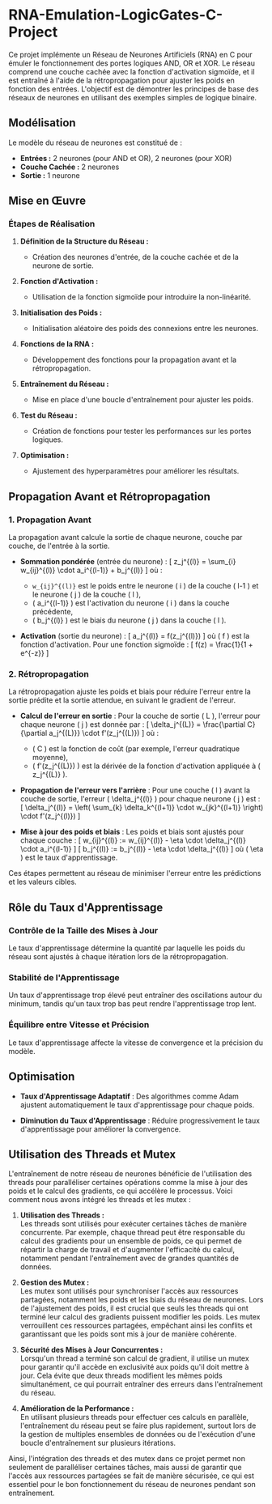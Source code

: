 # RNA-Emulation-LogicGates-C-Project

Ce projet implémente un Réseau de Neurones Artificiels (RNA) en C pour émuler le fonctionnement des portes logiques AND, OR et XOR. Le réseau comprend une couche cachée avec la fonction d'activation sigmoïde, et il est entraîné à l'aide de la rétropropagation pour ajuster les poids en fonction des entrées. L'objectif est de démontrer les principes de base des réseaux de neurones en utilisant des exemples simples de logique binaire.

## Modélisation

Le modèle du réseau de neurones est constitué de :

- **Entrées :** 2 neurones (pour AND et OR), 2 neurones (pour XOR)
- **Couche Cachée :** 2 neurones
- **Sortie :** 1 neurone

## Mise en Œuvre

### Étapes de Réalisation

1. **Définition de la Structure du Réseau :** 
   - Création des neurones d'entrée, de la couche cachée et de la neurone de sortie.

2. **Fonction d'Activation :**
   - Utilisation de la fonction sigmoïde pour introduire la non-linéarité.

3. **Initialisation des Poids :**
   - Initialisation aléatoire des poids des connexions entre les neurones.

4. **Fonctions de la RNA :**
   - Développement des fonctions pour la propagation avant et la rétropropagation.

5. **Entraînement du Réseau :**
   - Mise en place d'une boucle d'entraînement pour ajuster les poids.

6. **Test du Réseau :**
   - Création de fonctions pour tester les performances sur les portes logiques.

7. **Optimisation :**
   - Ajustement des hyperparamètres pour améliorer les résultats.

## Propagation Avant et Rétropropagation

### 1. Propagation Avant
La propagation avant calcule la sortie de chaque neurone, couche par couche, de l'entrée à la sortie.

- **Sommation pondérée** (entrée du neurone) :
  \[
  z_j^{(l)} = \sum_{i} w_{ij}^{(l)} \cdot a_i^{(l-1)} + b_j^{(l)}
  \]
  où :
  - `w_{ij}^{(l)}`  est le poids entre le neurone \( i \) de la couche \( l-1 \) et le neurone \( j \) de la couche \( l \),
  - \( a_i^{(l-1)} \) est l'activation du neurone \( i \) dans la couche précédente,
  - \( b_j^{(l)} \) est le biais du neurone \( j \) dans la couche \( l \).

- **Activation** (sortie du neurone) :
  \[
  a_j^{(l)} = f(z_j^{(l)})
  \]
  où \( f \) est la fonction d'activation. Pour une fonction sigmoïde :
  \[
  f(z) = \frac{1}{1 + e^{-z}}
  \]

### 2. Rétropropagation
La rétropropagation ajuste les poids et biais pour réduire l'erreur entre la sortie prédite et la sortie attendue, en suivant le gradient de l'erreur.

- **Calcul de l'erreur en sortie** :
  Pour la couche de sortie \( L \), l'erreur pour chaque neurone \( j \) est donnée par :
  \[
  \delta_j^{(L)} = \frac{\partial C}{\partial a_j^{(L)}} \cdot f'(z_j^{(L)})
  \]
  où :
  - \( C \) est la fonction de coût (par exemple, l'erreur quadratique moyenne),
  - \( f'(z_j^{(L)}) \) est la dérivée de la fonction d'activation appliquée à \( z_j^{(L)} \).

- **Propagation de l'erreur vers l'arrière** :
  Pour une couche \( l \) avant la couche de sortie, l'erreur \( \delta_j^{(l)} \) pour chaque neurone \( j \) est :
  \[
  \delta_j^{(l)} = \left( \sum_{k} \delta_k^{(l+1)} \cdot w_{jk}^{(l+1)} \right) \cdot f'(z_j^{(l)})
  \]

- **Mise à jour des poids et biais** :
  Les poids et biais sont ajustés pour chaque couche :
  \[
  w_{ij}^{(l)} := w_{ij}^{(l)} - \eta \cdot \delta_j^{(l)} \cdot a_i^{(l-1)}
  \]
  \[
  b_j^{(l)} := b_j^{(l)} - \eta \cdot \delta_j^{(l)}
  \]
  où \( \eta \) est le taux d'apprentissage.

Ces étapes permettent au réseau de minimiser l'erreur entre les prédictions et les valeurs cibles.

## Rôle du Taux d'Apprentissage

### Contrôle de la Taille des Mises à Jour
Le taux d'apprentissage détermine la quantité par laquelle les poids du réseau sont ajustés à chaque itération lors de la rétropropagation.

### Stabilité de l'Apprentissage
Un taux d'apprentissage trop élevé peut entraîner des oscillations autour du minimum, tandis qu'un taux trop bas peut rendre l'apprentissage trop lent.

### Équilibre entre Vitesse et Précision
Le taux d'apprentissage affecte la vitesse de convergence et la précision du modèle.

## Optimisation

- **Taux d'Apprentissage Adaptatif** : Des algorithmes comme Adam ajustent automatiquement le taux d'apprentissage pour chaque poids.

- **Diminution du Taux d'Apprentissage** : Réduire progressivement le taux d'apprentissage pour améliorer la convergence.

## Utilisation des Threads et Mutex

L'entraînement de notre réseau de neurones bénéficie de l'utilisation des threads pour paralléliser certaines opérations comme la mise à jour des poids et le calcul des gradients, ce qui accélère le processus. Voici comment nous avons intégré les threads et les mutex :

1. **Utilisation des Threads :**  
   Les threads sont utilisés pour exécuter certaines tâches de manière concurrente. Par exemple, chaque thread peut être responsable du calcul des gradients pour un ensemble de poids, ce qui permet de répartir la charge de travail et d'augmenter l'efficacité du calcul, notamment pendant l'entraînement avec de grandes quantités de données.

2. **Gestion des Mutex :**  
   Les mutex sont utilisés pour synchroniser l'accès aux ressources partagées, notamment les poids et les biais du réseau de neurones. Lors de l'ajustement des poids, il est crucial que seuls les threads qui ont terminé leur calcul des gradients puissent modifier les poids. Les mutex verrouillent ces ressources partagées, empêchant ainsi les conflits et garantissant que les poids sont mis à jour de manière cohérente.

3. **Sécurité des Mises à Jour Concurrentes :**  
   Lorsqu'un thread a terminé son calcul de gradient, il utilise un mutex pour garantir qu'il accède en exclusivité aux poids qu'il doit mettre à jour. Cela évite que deux threads modifient les mêmes poids simultanément, ce qui pourrait entraîner des erreurs dans l'entraînement du réseau.

4. **Amélioration de la Performance :**  
   En utilisant plusieurs threads pour effectuer ces calculs en parallèle, l'entraînement du réseau peut se faire plus rapidement, surtout lors de la gestion de multiples ensembles de données ou de l'exécution d'une boucle d'entraînement sur plusieurs itérations.

Ainsi, l'intégration des threads et des mutex dans ce projet permet non seulement de paralléliser certaines tâches, mais aussi de garantir que l'accès aux ressources partagées se fait de manière sécurisée, ce qui est essentiel pour le bon fonctionnement du réseau de neurones pendant son entraînement.

